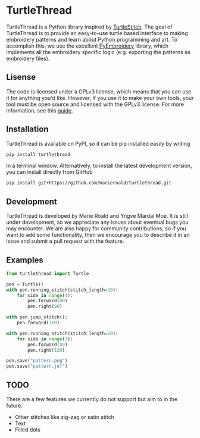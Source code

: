 # TurtleThread
TurtleThread is a Python library inspired by [TurtleStitch](https://www.turtlestitch.org/). The goal of TurtleThread is to provide an easy-to-use turtle based interface to making embroidery patterns and learn about Python programming and art. To accomplish this, we use the excellent [PyEmbroidery](https://github.com/EmbroidePy/pyembroidery) library, which implements all the embroidery specific logic (e.g. exporting the patterns as embroidery files).

## Lisense
The code is licensed under a GPLv3 license, which means that you can use it for anything you'd like. However, if you use it to make your own tools, your tool must be open source and licensed with the GPLv3 license. For more information, see this [guide](https://www.gnu.org/licenses/quick-guide-gplv3.en.html).

## Installation
TurtleThread is available on PyPI, so it can be pip installed easily by writing

```bash
pip install turtlethread
```

In a terminal window. Alternatively, to install the latest development version, you can install directly from GitHub

```bash
pip install git+https://github.com/marieroald/turtlethread.git
```

## Development
TurtleThread is developed by Marie Roald and Yngve Mardal Moe. It is still under development, so we appreciate any issues about eventual bugs you may encounter. We are also happy for community contributions, so if you want to add some functionality, then we encourage you to describe it in an issue and submit a pull request with the feature.

## Examples
```python
from turtlethread import Turtle

pen = Turtle()
with pen.running_stitch(stitch_length=20):
    for side in range(4):
        pen.forward(80)
        pen.right(90)

with pen.jump_stitch():
    pen.forward(160)

with pen.running_stitch(stitch_length=20):
    for side in range(3):
        pen.forward(80)
        pen.right(120)

pen.save("pattern.png")
pen.save("pattern.jef")
```

## TODO
There are a few features we currently do not support but aim to in the future.

 * Other stitches like zig-zag or satin stitch
 * Text
 * Filled dots
